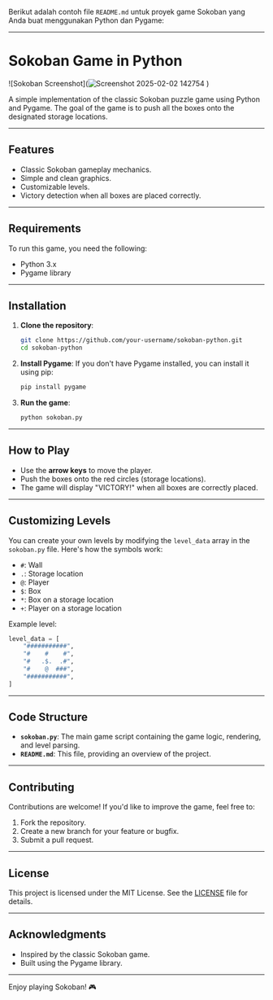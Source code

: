 Berikut adalah contoh file `README.md` untuk proyek game Sokoban yang Anda buat menggunakan Python dan Pygame:

---

# Sokoban Game in Python

![Sokoban Screenshot](![Screenshot 2025-02-02 142754](https://github.com/user-attachments/assets/3f9cf6bd-3342-4e2e-a775-efef82786ecb)
) <!-- Add a screenshot if available -->

A simple implementation of the classic Sokoban puzzle game using Python and Pygame. The goal of the game is to push all the boxes onto the designated storage locations.

---

## Features

- Classic Sokoban gameplay mechanics.
- Simple and clean graphics.
- Customizable levels.
- Victory detection when all boxes are placed correctly.

---

## Requirements

To run this game, you need the following:

- Python 3.x
- Pygame library

---

## Installation

1. **Clone the repository**:
   ```bash
   git clone https://github.com/your-username/sokoban-python.git
   cd sokoban-python
   ```

2. **Install Pygame**:
   If you don't have Pygame installed, you can install it using pip:
   ```bash
   pip install pygame
   ```

3. **Run the game**:
   ```bash
   python sokoban.py
   ```

---

## How to Play

- Use the **arrow keys** to move the player.
- Push the boxes onto the red circles (storage locations).
- The game will display "VICTORY!" when all boxes are correctly placed.

---

## Customizing Levels

You can create your own levels by modifying the `level_data` array in the `sokoban.py` file. Here's how the symbols work:

- `#`: Wall
- `.`: Storage location
- `@`: Player
- `$`: Box
- `*`: Box on a storage location
- `+`: Player on a storage location

Example level:
```python
level_data = [
    "###########",
    "#    #    #",
    "#   .$.  .#",
    "#    @  ###",
    "###########",
]
```

---

## Code Structure

- **`sokoban.py`**: The main game script containing the game logic, rendering, and level parsing.
- **`README.md`**: This file, providing an overview of the project.

---

## Contributing

Contributions are welcome! If you'd like to improve the game, feel free to:

1. Fork the repository.
2. Create a new branch for your feature or bugfix.
3. Submit a pull request.

---

## License

This project is licensed under the MIT License. See the [LICENSE](LICENSE) file for details.

---

## Acknowledgments

- Inspired by the classic Sokoban game.
- Built using the Pygame library.

---

Enjoy playing Sokoban! 🎮
